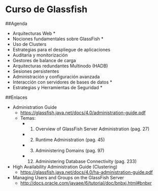 Curso de Glassfish
==================

##Agenda

- Arquitecturas Web *
- Nociones fundamentales sobre GlassFish *
- Uso de Clusters
- Estrategias para el despliegue de aplicaciones
- Auditaría y monitorización
- Gestores de balance de carga
- Arquitecturas redundantes Multinodo (HADB)
- Sesiones persistentes
- Administración y configuración avanzada
- Interacción con servidores de bases de datos *
- Estrategias y Herramientas de Seguridad *

##Enlaces

- Administration Guide
	- https://glassfish.java.net/docs/4.0/administration-guide.pdf
	- Temas:
		- 1. Overview of GlassFish Server Administration (pag. 27)
		- 2. Runtime Administration (pag. 45)
		- 3. Administering Domains (pag. 97)
		- 12. Administering Database Connectivity (pag. 233)
- High Availability Administration Guide (Clustering)
	- https://glassfish.java.net/docs/4.0/ha-administration-guide.pdf
- Managing Users and Groups on the GlassFish Server
	- http://docs.oracle.com/javaee/6/tutorial/doc/bnbxj.html#bnbxr


